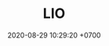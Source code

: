 ---
layout: liga-indigo
permalink: /liga-indigo-sur
categories: logos ligas LO
date: 2020-08-29 10:29:20 +0700
title: LIO
tag: 
color: black
background: '#5dI2A6'
maincover: /assets/logos/LIGA-INDIGO.png
nivel: ORO
rango: 2
gradiente: grGreen
background: green
division: ORO
ligas: /liga-indigo-sur
rondas: /rondas-sur
mvps: /mvps-sur
pag: LIGA
---
